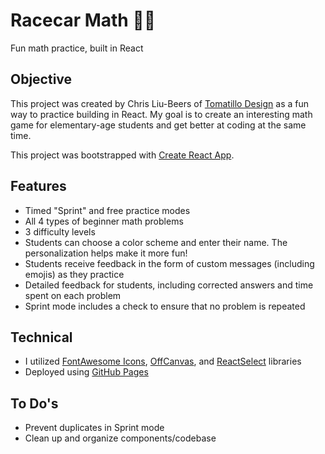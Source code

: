 # Racecar Math 🚙🏁

Fun math practice, built in React

## Objective

This project was created by Chris Liu-Beers of [Tomatillo Design](http://www.tomatillodesign.com) as a fun way to practice building in React. My goal is to create an interesting math game for elementary-age students and get better at coding at the same time.

This project was bootstrapped with [Create React App](https://github.com/facebook/create-react-app).

## Features

- Timed "Sprint" and free practice modes
- All 4 types of beginner math problems
- 3 difficulty levels
- Students can choose a color scheme and enter their name. The personalization helps make it more fun!
- Students receive feedback in the form of custom messages (including emojis) as they practice
- Detailed feedback for students, including corrected answers and time spent on each problem
- Sprint mode includes a check to ensure that no problem is repeated

## Technical

- I utilized [FontAwesome Icons](https://fontawesome.com/how-to-use/on-the-web/using-with/react), [OffCanvas](https://www.npmjs.com/package/offcanvas), and [ReactSelect](https://react-select.com/home) libraries
- Deployed using [GitHub Pages](https://github.com/gitname/react-gh-pages)

## To Do's

- Prevent duplicates in Sprint mode
- Clean up and organize components/codebase
